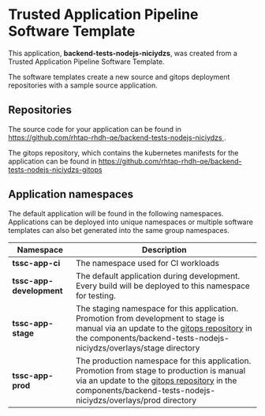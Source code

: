 # Trusted Application Pipeline Software Template

This application, **backend-tests-nodejs-niciydzs**, was created from a Trusted Application Pipeline Software Template.

The software templates create a new source and gitops deployment repositories with a sample source application. 

## Repositories

The source code for your application can be found in [https://github.com/rhtap-rhdh-qe/backend-tests-nodejs-niciydzs ](https://github.com/rhtap-rhdh-qe/backend-tests-nodejs-niciydzs ).
 
The gitops repository, which contains the kubernetes manifests for the application can be found in 
[https://github.com/rhtap-rhdh-qe/backend-tests-nodejs-niciydzs-gitops ](https://github.com/rhtap-rhdh-qe/backend-tests-nodejs-niciydzs-gitops ) 

## Application namespaces 

The default application will be found in the following namespaces. Applications can be deployed into unique namespaces or multiple software templates can also bet generated into the same group namespaces.  

|  Namespace   |  Description   |  
| -------- | -------- |
| **tssc-app-ci** | The namespace used for CI workloads |
| **tssc-app-development** | The default application during development. Every build will be deployed to this namespace for testing. |
| **tssc-app-stage** | The staging namespace for this application. Promotion from development to stage is manual via an update to the [gitops repository](https://github.com/rhtap-rhdh-qe/backend-tests-nodejs-niciydzs-gitops ) in the components/backend-tests-nodejs-niciydzs/overlays/stage directory |
| **tssc-app-prod** | The production namespace for this application. Promotion from stage to production is manual via an update to the [gitops repository](https://github.com/rhtap-rhdh-qe/backend-tests-nodejs-niciydzs-gitops ) in the components/backend-tests-nodejs-niciydzs/overlays/prod directory |